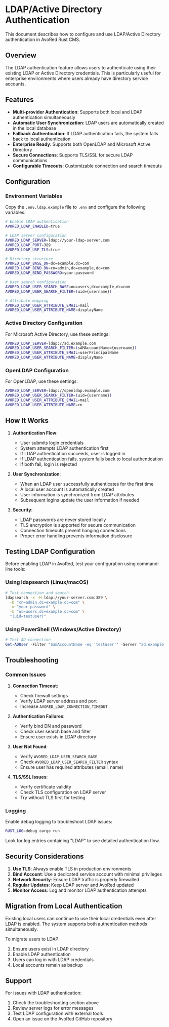 # LDAP/Active Directory Authentication

This document describes how to configure and use LDAP/Active Directory authentication in AvoRed Rust CMS.

## Overview

The LDAP authentication feature allows users to authenticate using their existing LDAP or Active Directory credentials. This is particularly useful for enterprise environments where users already have directory service accounts.

## Features

- **Multi-provider Authentication**: Supports both local and LDAP authentication simultaneously
- **Automatic User Synchronization**: LDAP users are automatically created in the local database
- **Fallback Authentication**: If LDAP authentication fails, the system falls back to local authentication
- **Enterprise Ready**: Supports both OpenLDAP and Microsoft Active Directory
- **Secure Connections**: Supports TLS/SSL for secure LDAP communications
- **Configurable Timeouts**: Customizable connection and search timeouts

## Configuration

### Environment Variables

Copy the `.env.ldap.example` file to `.env` and configure the following variables:

```bash
# Enable LDAP authentication
AVORED_LDAP_ENABLED=true

# LDAP server configuration
AVORED_LDAP_SERVER=ldap://your-ldap-server.com
AVORED_LDAP_PORT=389
AVORED_LDAP_USE_TLS=true

# Directory structure
AVORED_LDAP_BASE_DN=dc=example,dc=com
AVORED_LDAP_BIND_DN=cn=admin,dc=example,dc=com
AVORED_LDAP_BIND_PASSWORD=your-password

# User search configuration
AVORED_LDAP_USER_SEARCH_BASE=ou=users,dc=example,dc=com
AVORED_LDAP_USER_SEARCH_FILTER=(uid={username})

# Attribute mapping
AVORED_LDAP_USER_ATTRIBUTE_EMAIL=mail
AVORED_LDAP_USER_ATTRIBUTE_NAME=displayName
```

### Active Directory Configuration

For Microsoft Active Directory, use these settings:

```bash
AVORED_LDAP_SERVER=ldap://ad.example.com
AVORED_LDAP_USER_SEARCH_FILTER=(sAMAccountName={username})
AVORED_LDAP_USER_ATTRIBUTE_EMAIL=userPrincipalName
AVORED_LDAP_USER_ATTRIBUTE_NAME=displayName
```

### OpenLDAP Configuration

For OpenLDAP, use these settings:

```bash
AVORED_LDAP_SERVER=ldap://openldap.example.com
AVORED_LDAP_USER_SEARCH_FILTER=(uid={username})
AVORED_LDAP_USER_ATTRIBUTE_EMAIL=mail
AVORED_LDAP_USER_ATTRIBUTE_NAME=cn
```

## How It Works

1. **Authentication Flow**:
   - User submits login credentials
   - System attempts LDAP authentication first
   - If LDAP authentication succeeds, user is logged in
   - If LDAP authentication fails, system falls back to local authentication
   - If both fail, login is rejected

2. **User Synchronization**:
   - When an LDAP user successfully authenticates for the first time
   - A local user account is automatically created
   - User information is synchronized from LDAP attributes
   - Subsequent logins update the user information if needed

3. **Security**:
   - LDAP passwords are never stored locally
   - TLS encryption is supported for secure communication
   - Connection timeouts prevent hanging connections
   - Proper error handling prevents information disclosure

## Testing LDAP Configuration

Before enabling LDAP in AvoRed, test your configuration using command-line tools:

### Using ldapsearch (Linux/macOS)

```bash
# Test connection and search
ldapsearch -x -H ldap://your-server.com:389 \
  -D "cn=admin,dc=example,dc=com" \
  -w "your-password" \
  -b "ou=users,dc=example,dc=com" \
  "(uid=testuser)"
```

### Using PowerShell (Windows/Active Directory)

```powershell
# Test AD connection
Get-ADUser -Filter "SamAccountName -eq 'testuser'" -Server "ad.example.com"
```

## Troubleshooting

### Common Issues

1. **Connection Timeout**:
   - Check firewall settings
   - Verify LDAP server address and port
   - Increase `AVORED_LDAP_CONNECTION_TIMEOUT`

2. **Authentication Failures**:
   - Verify bind DN and password
   - Check user search base and filter
   - Ensure user exists in LDAP directory

3. **User Not Found**:
   - Verify `AVORED_LDAP_USER_SEARCH_BASE`
   - Check `AVORED_LDAP_USER_SEARCH_FILTER` syntax
   - Ensure user has required attributes (email, name)

4. **TLS/SSL Issues**:
   - Verify certificate validity
   - Check TLS configuration on LDAP server
   - Try without TLS first for testing

### Logging

Enable debug logging to troubleshoot LDAP issues:

```bash
RUST_LOG=debug cargo run
```

Look for log entries containing "LDAP" to see detailed authentication flow.

## Security Considerations

1. **Use TLS**: Always enable TLS in production environments
2. **Bind Account**: Use a dedicated service account with minimal privileges
3. **Network Security**: Ensure LDAP traffic is properly firewalled
4. **Regular Updates**: Keep LDAP server and AvoRed updated
5. **Monitor Access**: Log and monitor LDAP authentication attempts

## Migration from Local Authentication

Existing local users can continue to use their local credentials even after LDAP is enabled. The system supports both authentication methods simultaneously.

To migrate users to LDAP:
1. Ensure users exist in LDAP directory
2. Enable LDAP authentication
3. Users can log in with LDAP credentials
4. Local accounts remain as backup

## Support

For issues with LDAP authentication:
1. Check the troubleshooting section above
2. Review server logs for error messages
3. Test LDAP configuration with external tools
4. Open an issue on the AvoRed GitHub repository
